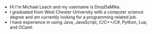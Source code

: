 - Hi I'm Michael Leach and my username is DropDaMike.
- I graduated from West Chester University with a computer science degree and am currently looking for a programming related job.
- I have experience in using Java, JavaScript, C/C++/C#, Python, Lua, and OCaml.
